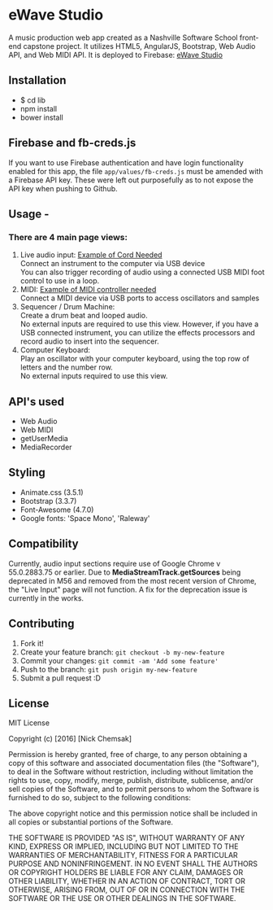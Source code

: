 # eWave Studio
A music production web app created as a Nashville Software School front-end capstone project.  It utilizes HTML5, AngularJS, Bootstrap, Web Audio API, and Web MIDI API.  It is deployed to Firebase: [eWave Studio](http://https://ewavestudio-e15d0.firebaseapp.com/#/login)

## Installation
* $ cd lib
* npm install
* bower install

## Firebase and fb-creds.js
If you want to use Firebase authentication and have login functionality enabled for this app, the file <code>app/values/fb-creds.js</code> must be amended with a Firebase API key.  These were left out purposefully as to not expose the API key when pushing to Github.

## Usage - 
### There are 4 main page views:
1. Live audio input: <a href="https://www.amazon.com/VAlinks-Interface-Connector-Instruments-GarageBand/dp/B01EV0V58A/ref=sr_1_2?ie=UTF8&qid=1487178040&sr=8-2&keywords=usb+guitar+cable">Example of Cord Needed</a> <br>
  Connect an instrument to the computer via USB device <br>
  You can also trigger recording of audio using a connected USB MIDI foot control to use in a loop.
2. MIDI: <a href="https://www.amazon.com/midiplus-AKM320-MIDI-Keyboard-Controller/dp/B00VHKMK64/ref=sr_1_2?s=musical-instruments&ie=UTF8&qid=1487179038&sr=1-2&keywords=midi+keyboard" target="_blank">Example of MIDI controller needed</a> <br>
  Connect a MIDI device via USB ports to access oscillators and samples
3. Sequencer / Drum Machine: <br>
  Create a drum beat and looped audio.  <br>
  No external inputs are required to use this view.  However, if you have a USB connected instrument, you can utilize the effects processors and record audio to insert into the sequencer.
4. Computer Keyboard:  <br>
  Play an oscillator with your computer keyboard, using the top row of letters and the number row.<br>
  No external inputs required to use this view.

## API's used
* Web Audio
* Web MIDI
* getUserMedia
* MediaRecorder

## Styling
* Animate.css (3.5.1)
* Bootstrap (3.3.7)
* Font-Awesome (4.7.0)
* Google fonts: 'Space Mono', 'Raleway'

## Compatibility
Currently, audio input sections require use of Google Chrome v 55.0.2883.75 or earlier.  Due to <strong>MediaStreamTrack.getSources</strong> being deprecated in M56 and removed from the most recent version of Chrome, the "Live Input" page will not function.  A fix for the deprecation issue is currently in the works.

## Contributing
1. Fork it!
2. Create your feature branch: `git checkout -b my-new-feature`
3. Commit your changes: `git commit -am 'Add some feature'`
4. Push to the branch: `git push origin my-new-feature`
5. Submit a pull request :D

## License
MIT License

Copyright (c) [2016] [Nick Chemsak]

Permission is hereby granted, free of charge, to any person obtaining a copy
of this software and associated documentation files (the "Software"), to deal
in the Software without restriction, including without limitation the rights
to use, copy, modify, merge, publish, distribute, sublicense, and/or sell
copies of the Software, and to permit persons to whom the Software is
furnished to do so, subject to the following conditions:

The above copyright notice and this permission notice shall be included in all
copies or substantial portions of the Software.

THE SOFTWARE IS PROVIDED "AS IS", WITHOUT WARRANTY OF ANY KIND, EXPRESS OR
IMPLIED, INCLUDING BUT NOT LIMITED TO THE WARRANTIES OF MERCHANTABILITY,
FITNESS FOR A PARTICULAR PURPOSE AND NONINFRINGEMENT. IN NO EVENT SHALL THE
AUTHORS OR COPYRIGHT HOLDERS BE LIABLE FOR ANY CLAIM, DAMAGES OR OTHER
LIABILITY, WHETHER IN AN ACTION OF CONTRACT, TORT OR OTHERWISE, ARISING FROM,
OUT OF OR IN CONNECTION WITH THE SOFTWARE OR THE USE OR OTHER DEALINGS IN THE
SOFTWARE.


